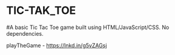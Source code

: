 # TIC-TAK_TOE

#A basic Tic Tac Toe game built using HTML/JavaScript/CSS. No dependencies.

playTheGame - https://lnkd.in/g5vZAGsj
